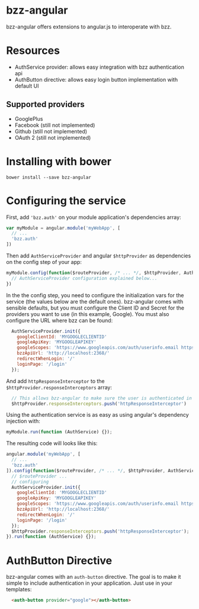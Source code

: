 bzz-angular
===========

bzz-angular offers extensions to angular.js to interoperate with bzz.

Resources
=========

 * AuthService provider: allows easy integration with bzz authentication api
 * AuthButton directive: allows easy login button implementation with default UI

Supported providers
-------------------

 * GooglePlus
 * Facebook (still not implemented)
 * Github (still not implemented)
 * OAuth 2 (still not implemented)

Installing with bower
=====================

    bower install --save bzz-angular

Configuring the service
=======================

First, add `'bzz.auth'` on your module application's dependencies array:

```javascript
var myModule = angular.module('myWebApp', [
  // ...
  'bzz.auth'
])
```

Then add `AuthServiceProvider` and angular `$httpProvider` as dependencies on the config step of your app:

```javascript
myModule.config(function($routeProvider, /* ... */, $httpProvider, AuthServiceProvider) {
  // AuthServiceProvider configuration explained below...
})
```

In the the config step, you need to configure the initialization vars for the service (the values below are the default ones). bzz-angular comes with sensible defaults, but you must configure the Client ID and Secret for the providers you want to use (in this example, Google). You must also configure the URL where bzz can be found:

```javascript
  AuthServiceProvider.init({
    googleClientId: 'MYGOOGLECLIENTID'
    googleApiKey: 'MYGOOGLEAPIKEY'
    googleScopes: 'https://www.googleapis.com/auth/userinfo.email https://www.googleapis.com/auth/userinfo.profile'
    bzzApiUrl: 'http://localhost:2368/'
    redirectWhenLogin: '/'
    loginPage: '/login'
  });
```

And add `httpResponseInterceptor` to the `$httpProvider.responseInterceptors` array:

```javascript
  // This allows bzz-angular to make sure the user is authenticated in routes that require authentication.
  $httpProvider.responseInterceptors.push('httpResponseInterceptor')
```

Using the authentication service is as easy as using angular's dependency injection with:

```javascript
myModule.run(function (AuthService) {});
```

The resulting code will looks like this:

```javascript
angular.module('myWebApp', [
  // ...
  'bzz.auth'
]).config(function($routeProvider, /* ... */, $httpProvider, AuthServiceProvider) {
  // $routeProvider ...
  // configuring
  AuthServiceProvider.init({
    googleClientId: 'MYGOOGLECLIENTID'
    googleApiKey: 'MYGOOGLEAPIKEY'
    googleScopes: 'https://www.googleapis.com/auth/userinfo.email https://www.googleapis.com/auth/userinfo.profile'
    bzzApiUrl: 'http://localhost:2368/'
    redirectWhenLogin: '/'
    loginPage: '/login'
  });
  $httpProvider.responseInterceptors.push('httpResponseInterceptor');
}).run(function (AuthService) {});
```

AuthButton Directive
====================

bzz-angular comes with an `auth-button` directive. The goal is to make it simple to include authentication in your application. Just use in your templates:

```html
  <auth-button provider="google"></auth-button>
```
